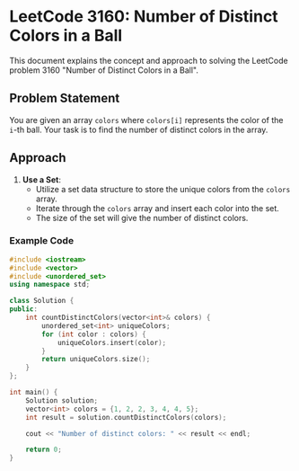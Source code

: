 # LeetCode 3160: Number of Distinct Colors in a Ball

This document explains the concept and approach to solving the LeetCode problem 3160 "Number of Distinct Colors in a Ball".

## Problem Statement

You are given an array `colors` where `colors[i]` represents the color of the `i`-th ball. Your task is to find the number of distinct colors in the array.

## Approach

1. **Use a Set**:
   - Utilize a set data structure to store the unique colors from the `colors` array.
   - Iterate through the `colors` array and insert each color into the set.
   - The size of the set will give the number of distinct colors.

### Example Code

```cpp
#include <iostream>
#include <vector>
#include <unordered_set>
using namespace std;

class Solution {
public:
    int countDistinctColors(vector<int>& colors) {
        unordered_set<int> uniqueColors;
        for (int color : colors) {
            uniqueColors.insert(color);
        }
        return uniqueColors.size();
    }
};

int main() {
    Solution solution;
    vector<int> colors = {1, 2, 2, 3, 4, 4, 5};
    int result = solution.countDistinctColors(colors);

    cout << "Number of distinct colors: " << result << endl;

    return 0;
}